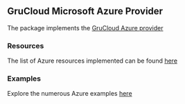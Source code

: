 ## GruCloud Microsoft Azure Provider

The package implements the [GruCloud Azure provider](https://www.npmjs.com/package/@grucloud/provider-azure)

### Resources

The list of Azure resources implemented can be found [here](https://grucloud.com/docs/azure/ResourcesList)

### Examples

Explore the numerous Azure examples [here](https://github.com/grucloud/grucloud/tree/main/examples/azure)
